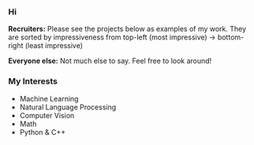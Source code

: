 ### Hi

**Recruiters:** Please see the projects below as examples of my work. They are sorted by impressiveness from top-left (most impressive) -> bottom-right (least impressive)

**Everyone else:** Not much else to say. Feel free to look around!

### My Interests

* Machine Learning
* Natural Language Processing
* Computer Vision
* Math
* Python & C++

